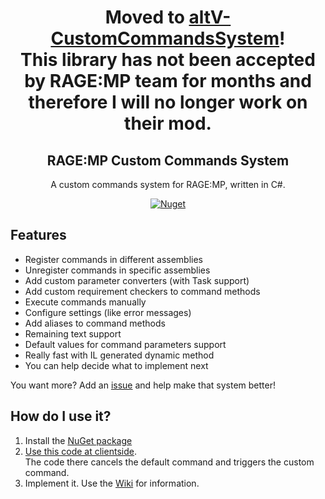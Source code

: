 <h1 align="center">
  Moved to <a href="https://github.com/emre1702/altv-CustomCommandsSystem/">altV-CustomCommandsSystem</a>! <br> 
  This library has not been accepted by RAGE:MP team for months and therefore I will no longer work on their mod.<br>
</h1>

<p align="center">
  <h2 align="center">RAGE:MP Custom Commands System</h2>
  <p align="center">A custom commands system for RAGE:MP, written in C#.</p>
</p>
<p align="center">
  <a href="https://www.nuget.org/packages/RAGEMP-CustomCommandsSystem/">
    <img alt="Nuget" src="https://img.shields.io/nuget/v/RAGEMP-CustomCommandsSystem?style=for-the-badge">
  </a>
</p>


## Features

* Register commands in different assemblies
* Unregister commands in specific assemblies
* Add custom parameter converters (with Task support)
* Add custom requirement checkers to command methods
* Execute commands manually
* Configure settings (like error messages)
* Add aliases to command methods
* Remaining text support
* Default values for command parameters support  
* Really fast with IL generated dynamic method
* You can help decide what to implement next 
  
You want more? Add an [issue](https://github.com/emre1702/RAGEMP-CustomCommandSystem/issues) and help make that system better!
  
  
## How do I use it?

1. Install the [NuGet package](https://www.nuget.org/packages/RAGEMP-CustomCommandsSystem/) 
2. [Use this code at clientside](https://github.com/emre1702/RAGEMP-CustomCommandSystem/blob/master/Integration_Client/CommandFetcher.cs).  
The code there cancels the default command and triggers the custom command.
3. Implement it. Use the [Wiki](https://github.com/emre1702/RAGEMP-CustomCommandSystem/wiki) for information.


